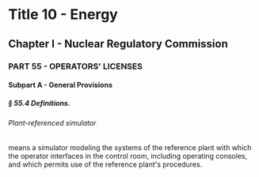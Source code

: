 
# Title 10 - Energy
## Chapter I - Nuclear Regulatory Commission
### PART 55 - OPERATORS' LICENSES
#### Subpart A - General Provisions
##### § 55.4 Definitions.
###### Plant-referenced simulator

means a simulator modeling the systems of the reference plant with which the operator interfaces in the control room, including operating consoles, and which permits use of the reference plant's procedures.
